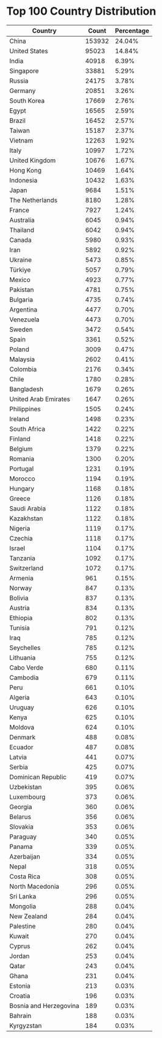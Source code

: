 # Top 100 Country Distribution
| Country | Count | Percentage |
|----|----|----|
| China | 153932 | 24.04% |
| United States | 95023 | 14.84% |
| India | 40918 | 6.39% |
| Singapore | 33881 | 5.29% |
| Russia | 24175 | 3.78% |
| Germany | 20851 | 3.26% |
| South Korea | 17669 | 2.76% |
| Egypt | 16565 | 2.59% |
| Brazil | 16452 | 2.57% |
| Taiwan | 15187 | 2.37% |
| Vietnam | 12263 | 1.92% |
| Italy | 10997 | 1.72% |
| United Kingdom | 10676 | 1.67% |
| Hong Kong | 10469 | 1.64% |
| Indonesia | 10432 | 1.63% |
| Japan | 9684 | 1.51% |
| The Netherlands | 8180 | 1.28% |
| France | 7927 | 1.24% |
| Australia | 6045 | 0.94% |
| Thailand | 6042 | 0.94% |
| Canada | 5980 | 0.93% |
| Iran | 5892 | 0.92% |
| Ukraine | 5473 | 0.85% |
| Türkiye | 5057 | 0.79% |
| Mexico | 4923 | 0.77% |
| Pakistan | 4781 | 0.75% |
| Bulgaria | 4735 | 0.74% |
| Argentina | 4477 | 0.70% |
| Venezuela | 4473 | 0.70% |
| Sweden | 3472 | 0.54% |
| Spain | 3361 | 0.52% |
| Poland | 3009 | 0.47% |
| Malaysia | 2602 | 0.41% |
| Colombia | 2176 | 0.34% |
| Chile | 1780 | 0.28% |
| Bangladesh | 1679 | 0.26% |
| United Arab Emirates | 1647 | 0.26% |
| Philippines | 1505 | 0.24% |
| Ireland | 1498 | 0.23% |
| South Africa | 1422 | 0.22% |
| Finland | 1418 | 0.22% |
| Belgium | 1379 | 0.22% |
| Romania | 1300 | 0.20% |
| Portugal | 1231 | 0.19% |
| Morocco | 1194 | 0.19% |
| Hungary | 1168 | 0.18% |
| Greece | 1126 | 0.18% |
| Saudi Arabia | 1122 | 0.18% |
| Kazakhstan | 1122 | 0.18% |
| Nigeria | 1119 | 0.17% |
| Czechia | 1118 | 0.17% |
| Israel | 1104 | 0.17% |
| Tanzania | 1092 | 0.17% |
| Switzerland | 1072 | 0.17% |
| Armenia | 961 | 0.15% |
| Norway | 847 | 0.13% |
| Bolivia | 837 | 0.13% |
| Austria | 834 | 0.13% |
| Ethiopia | 802 | 0.13% |
| Tunisia | 791 | 0.12% |
| Iraq | 785 | 0.12% |
| Seychelles | 785 | 0.12% |
| Lithuania | 755 | 0.12% |
| Cabo Verde | 680 | 0.11% |
| Cambodia | 679 | 0.11% |
| Peru | 661 | 0.10% |
| Algeria | 643 | 0.10% |
| Uruguay | 626 | 0.10% |
| Kenya | 625 | 0.10% |
| Moldova | 624 | 0.10% |
| Denmark | 488 | 0.08% |
| Ecuador | 487 | 0.08% |
| Latvia | 441 | 0.07% |
| Serbia | 425 | 0.07% |
| Dominican Republic | 419 | 0.07% |
| Uzbekistan | 395 | 0.06% |
| Luxembourg | 373 | 0.06% |
| Georgia | 360 | 0.06% |
| Belarus | 356 | 0.06% |
| Slovakia | 353 | 0.06% |
| Paraguay | 340 | 0.05% |
| Panama | 339 | 0.05% |
| Azerbaijan | 334 | 0.05% |
| Nepal | 318 | 0.05% |
| Costa Rica | 308 | 0.05% |
| North Macedonia | 296 | 0.05% |
| Sri Lanka | 296 | 0.05% |
| Mongolia | 288 | 0.04% |
| New Zealand | 284 | 0.04% |
| Palestine | 280 | 0.04% |
| Kuwait | 270 | 0.04% |
| Cyprus | 262 | 0.04% |
| Jordan | 253 | 0.04% |
| Qatar | 243 | 0.04% |
| Ghana | 231 | 0.04% |
| Estonia | 213 | 0.03% |
| Croatia | 196 | 0.03% |
| Bosnia and Herzegovina | 189 | 0.03% |
| Bahrain | 188 | 0.03% |
| Kyrgyzstan | 184 | 0.03% |
